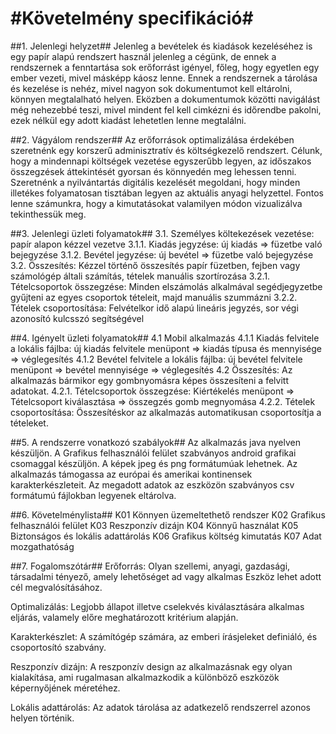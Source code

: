#Követelmény specifikáció#
========================

##1. Jelenlegi helyzet##
Jelenleg a bevételek és kiadások kezeléséhez is egy papír alapú rendszert használ jelenleg a cégünk,
de ennek a rendszernek a fenntartása sok erőforrást igényel, főleg, hogy egyetlen egy ember vezeti, mivel másképp káosz lenne.
Ennek a rendszernek a tárolása és kezelése is nehéz, mivel nagyon sok dokumentumot kell eltárolni, könnyen megtalalható helyen.
Eközben a dokumentumok közötti navigálást még nehezebbé teszi,
mivel mindent fel kell cimkézni és időrendbe pakolni, ezek nélkül egy adott kiadást lehetetlen lenne megtalálni.

##2. Vágyálom rendszer##
Az erőforrások optimalizálása érdekében szeretnénk egy korszerű adminisztratív és költségkezelő rendszert.
Célunk, hogy a mindennapi költségek vezetése egyszerűbb legyen, az időszakos összegzések áttekintését
gyorsan és könnyedén meg lehessen tenni. Szeretnénk a nyilvántartás digitális kezelését megoldani,
hogy minden illetékes folyamatosan tisztában legyen az aktuális anyagi helyzettel.
Fontos lenne számunkra, hogy a kimutatásokat valamilyen módon vizualizálva tekinthessük meg.

##3. Jelenlegi üzleti folyamatok##
3.1. Személyes költekezések vezetése: papír alapon kézzel vezetve
3.1.1. Kiadás jegyzése: új kiadás => füzetbe való bejegyzése
3.1.2. Bevétel jegyzése: új bevétel => füzetbe való bejegyzése
3.2. Összesítés: Kézzel történő összesítés papír füzetben, fejben vagy számológép általi számítás, tételek manuális szortírozása
3.2.1. Tételcsoportok összegzése: Minden elszámolás alkalmával segédjegyzetbe gyűjteni az egyes csoportok tételeit, majd manuális szummázni
3.2.2. Tételek csoportosítása: Felvételkor idő alapú lineáris jegyzés, sor végi azonosító kulcsszó segítségével

##4. Igényelt üzleti folyamatok##
4.1 Mobil alkalmazás
4.1.1 Kiadás felvitele a lokális fájlba: új kiadás felvitele menüpont => kiadás típusa és mennyisége => véglegesítés
4.1.2 Bevétel felvitele a lokális fájlba: új bevétel felvitele menüpont => bevétel mennyisége => véglegesítés
4.2 Összesítés: Az alkalmazás bármikor egy gombnyomásra képes összesíteni a felvitt adatokat.
4.2.1. Tételcsoportok összegzése: Kiértékelés menüpont => Tételcsoport kiválasztása => összegzés gomb megnyomása
4.2.2. Tételek csoportosítása: Összesítéskor az alkalmazás automatikusan csoportosítja a tételeket.

##5. A rendszerre vonatkozó szabályok##
Az alkalmazás java nyelven készüljön.
A Grafikus felhasználói felület szabványos android grafikai csomaggal készüljön.
A képek jpeg és png formátumúak lehetnek.
Az alkalmazás támogassa az európai és amerikai kontinensek karakterkészleteit.
Az megadott adatok az eszközön szabványos csv formátumú fájlokban legyenek eltárolva.

##6. Követelménylista##
K01 Könnyen üzemeltethető rendszer
K02 Grafikus felhasználói felület
K03 Reszponzív dizájn
K04 Könnyű használat
K05 Biztonságos és lokális adattárolás
K06 Grafikus költség kimutatás
K07 Adat mozgathatóság

##7. Fogalomszótár##
Erőforrás: Olyan szellemi, anyagi, gazdasági, társadalmi tényező,
amely lehetőséget ad vagy alkalmas Eszköz lehet adott cél megvalósításához.

Optimalizálás: Legjobb állapot illetve cselekvés kiválasztására alkalmas eljárás, valamely előre meghatározott kritérium alapján.

Karakterkészlet: A számítógép számára, az emberi írásjeleket definiáló, és csoportosító szabvány.

Reszponzív dizájn: A reszponzív design az alkalmazásnak egy olyan kialakítása,
ami rugalmasan alkalmazkodik a különböző eszközök képernyőjének méretéhez.

Lokális adattárolás: Az adatok tárolása az adatkezelő rendszerrel azonos helyen történik.

